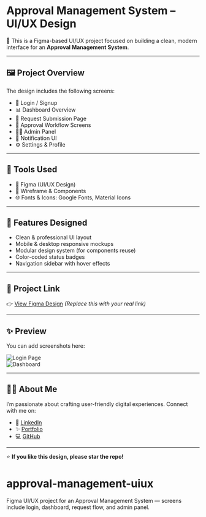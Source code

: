 # Approval Management System – UI/UX Design

🎨 This is a Figma-based UI/UX project focused on building a clean, modern interface for an **Approval Management System**.

---

## 🖼️ Project Overview

The design includes the following screens:

- 🔐 Login / Signup
- 📊 Dashboard Overview
- 📄 Request Submission Page
- 🔁 Approval Workflow Screens
- 🧑‍💼 Admin Panel
- 📨 Notification UI
- ⚙️ Settings & Profile

---

## 🧰 Tools Used

- 🎨 Figma (UI/UX Design)
- 🧩 Wireframe & Components
- 🌐 Fonts & Icons: Google Fonts, Material Icons

---

## 📌 Features Designed

- Clean & professional UI layout  
- Mobile & desktop responsive mockups  
- Modular design system (for components reuse)  
- Color-coded status badges  
- Navigation sidebar with hover effects

---

## 🔗 Project Link

👉 [View Figma Design](https://www.figma.com/your-design-link-here)
_(Replace this with your real link)_

---

## ✨ Preview

You can add screenshots here:

![Login Page](screens/login.png)  
![Dashboard](screens/dashboard.png)

---

## 🙋‍♀️ About Me

I’m passionate about crafting user-friendly digital experiences. Connect with me on:

- 💼 [LinkedIn](https://linkedin.com/in/yourprofile)
- ✨ [Portfolio](https://yourportfolio.com)
- 💻 [GitHub](https://github.com/BhuvaneshwariR)

---

⭐️ **If you like this design, please star the repo!**

# approval-management-uiux
Figma UI/UX project for an Approval Management System — screens include login, dashboard, request flow, and admin panel.
